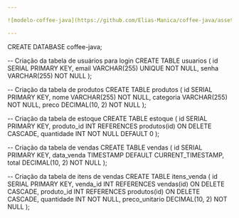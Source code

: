 ```yaml
---

![modelo-coffee-java](https://github.com/Elias-Manica/coffee-java/assets/103606213/20afab06-c7c1-43e5-a390-d173a4908daa)

---
```


CREATE DATABASE coffee-java;

-- Criação da tabela de usuários para login
CREATE TABLE usuarios (
    id SERIAL PRIMARY KEY,
    email VARCHAR(255) UNIQUE NOT NULL,
    senha VARCHAR(255) NOT NULL
);

-- Criação da tabela de produtos
CREATE TABLE produtos (
    id SERIAL PRIMARY KEY,
    nome VARCHAR(255) NOT NULL,
    categoria VARCHAR(255) NOT NULL,
    preco DECIMAL(10, 2) NOT NULL
);

-- Criação da tabela de estoque
CREATE TABLE estoque (
    id SERIAL PRIMARY KEY,
    produto_id INT REFERENCES produtos(id) ON DELETE CASCADE,
    quantidade INT NOT NULL DEFAULT 0
);

-- Criação da tabela de vendas
CREATE TABLE vendas (
    id SERIAL PRIMARY KEY,
    data_venda TIMESTAMP DEFAULT CURRENT_TIMESTAMP,
    total DECIMAL(10, 2) NOT NULL
);

-- Criação da tabela de itens de vendas
CREATE TABLE itens_venda (
    id SERIAL PRIMARY KEY,
    venda_id INT REFERENCES vendas(id) ON DELETE CASCADE,
    produto_id INT REFERENCES produtos(id) ON DELETE CASCADE,
    quantidade INT NOT NULL,
    preco_unitario DECIMAL(10, 2) NOT NULL
);
